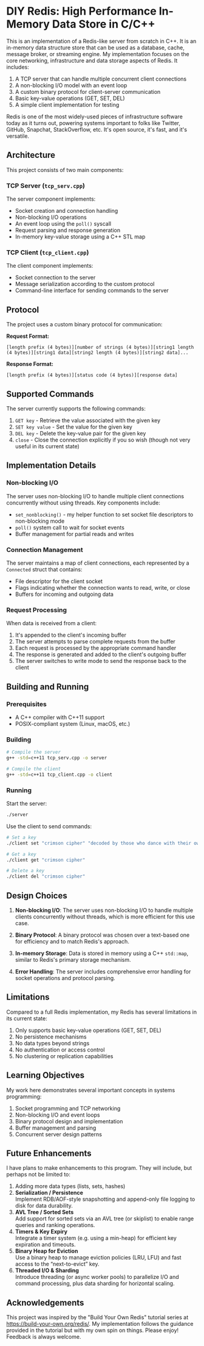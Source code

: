 # DIY Redis: High Performance In-Memory Data Store in C/C++

This is an implementation of a Redis-like server from scratch in C++. It is an in-memory data structure store that can be used as a database, cache, message broker, or streaming engine. My implementation focuses on the core networking, infrastructure and data storage aspects of Redis. It includes:

1. A TCP server that can handle multiple concurrent client connections
2. A non-blocking I/O model with an event loop
3. A custom binary protocol for client-server communication
4. Basic key-value operations (GET, SET, DEL)
5. A simple client implementation for testing

Redis is one of the most widely-used pieces of infrastructure software today as it turns out, powering systems important to folks like Twitter, GitHub, Snapchat, StackOverflow, etc. It's open source, it's fast, and it's versatile.

## Architecture

This project consists of two main components:

### TCP Server (`tcp_serv.cpp`)

The server component implements:
- Socket creation and connection handling
- Non-blocking I/O operations
- An event loop using the `poll()` syscall
- Request parsing and response generation
- In-memory key-value storage using a C++ STL map

### TCP Client (`tcp_client.cpp`)

The client component implements:
- Socket connection to the server
- Message serialization according to the custom protocol
- Command-line interface for sending commands to the server

## Protocol

The project uses a custom binary protocol for communication:

**Request Format:**
```
[length prefix (4 bytes)][number of strings (4 bytes)][string1 length (4 bytes)][string1 data][string2 length (4 bytes)][string2 data]...
```

**Response Format:**
```
[length prefix (4 bytes)][status code (4 bytes)][response data]
```

## Supported Commands

The server currently supports the following commands:

1. `GET key` - Retrieve the value associated with the given key
2. `SET key value` - Set the value for the given key
3. `DEL key` - Delete the key-value pair for the given key
4. `close` - Close the connection explicitly if you so wish (though not very useful in its current state)

## Implementation Details

### Non-blocking I/O

The server uses non-blocking I/O to handle multiple client connections concurrently without using threads. Key components include:

- `set_nonblocking()` - my helper function to set socket file descriptors to non-blocking mode
- `poll()` system call to wait for socket events
- Buffer management for partial reads and writes

### Connection Management

The server maintains a map of client connections, each represented by a `Connected` struct that contains:
- File descriptor for the client socket
- Flags indicating whether the connection wants to read, write, or close
- Buffers for incoming and outgoing data

### Request Processing

When data is received from a client:
1. It's appended to the client's incoming buffer
2. The server attempts to parse complete requests from the buffer
3. Each request is processed by the appropriate command handler
4. The response is generated and added to the client's outgoing buffer
5. The server switches to write mode to send the response back to the client

## Building and Running

### Prerequisites

- A C++ compiler with C++11 support
- POSIX-compliant system (Linux, macOS, etc.)

### Building

```bash
# Compile the server
g++ -std=c++11 tcp_serv.cpp -o server

# Compile the client
g++ -std=c++11 tcp_client.cpp -o client
```

### Running

Start the server:
```bash
./server
```

Use the client to send commands:
```bash
# Set a key
./client set "crimson cipher" "decoded by those who dance with their own shadows"

# Get a key
./client get "crimson cipher"

# Delete a key
./client del "crimson cipher"
```

## Design Choices

1. **Non-blocking I/O**: The server uses non-blocking I/O to handle multiple clients concurrently without threads, which is more efficient for this use case.

2. **Binary Protocol**: A binary protocol was chosen over a text-based one for efficiency and to match Redis's approach.

3. **In-memory Storage**: Data is stored in memory using a C++ `std::map`, similar to Redis's primary storage mechanism.

4. **Error Handling**: The server includes comprehensive error handling for socket operations and protocol parsing.

## Limitations

Compared to a full Redis implementation, my Redis has several limitations in its current state:

1. Only supports basic key-value operations (GET, SET, DEL)
2. No persistence mechanisms
3. No data types beyond strings
4. No authentication or access control
5. No clustering or replication capabilities

## Learning Objectives

My work here demonstrates several important concepts in systems programming:

1. Socket programming and TCP networking
2. Non-blocking I/O and event loops
3. Binary protocol design and implementation
4. Buffer management and parsing
5. Concurrent server design patterns

## Future Enhancements

I have plans to make enhancements to this program. They will include, but perhaps not be limited to:

1. Adding more data types (lists, sets, hashes)
2. **Serialization / Persistence**  
   Implement RDB/AOF-style snapshotting and append-only file logging to disk for data durability.  
3. **AVL Tree / Sorted Sets**  
   Add support for sorted sets via an AVL tree (or skiplist) to enable range queries and ranking operations.  
4. **Timers & Key Expiry**  
   Integrate a timer system (e.g. using a min-heap) for efficient key expiration and timeouts.  
5. **Binary Heap for Eviction**  
   Use a binary heap to manage eviction policies (LRU, LFU) and fast access to the “next-to-evict” key.  
6. **Threaded I/O & Sharding**  
   Introduce threading (or async worker pools) to parallelize I/O and command processing, plus data sharding for horizontal scaling.  

## Acknowledgements

This project was inspired by the "Build Your Own Redis" tutorial series at https://build-your-own.org/redis/. My implementation follows the guidance provided in the tutorial but with my own spin on things. Please enjoy! Feedback is always welcome.


